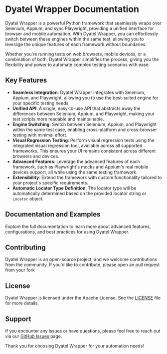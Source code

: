 # Dyatel Wrapper Documentation

Dyatel Wrapper is a powerful Python framework that seamlessly wraps over Selenium, Appium, and sync Playwright,
providing a unified interface for browser and mobile automation. With Dyatel Wrapper, you can effortlessly switch 
between these engines within the same test, allowing you to leverage the unique features of each framework without boundaries.

Whether you're running tests on web browsers, mobile devices, or a combination of both, Dyatel Wrapper simplifies the 
process, giving you the flexibility and power to automate complex testing scenarios with ease.

## Key Features

- **Seamless Integration**: Dyatel Wrapper integrates with Selenium, Appium, and Playwright, allowing you to use the best-suited engine for your specific testing needs.
- **Unified API**: A single, easy-to-use API that abstracts away the differences between Selenium, Appium, and Playwright, making your test scripts more readable and maintainable.
- **Engine Switching**: Switch between Selenium, Appium, and Playwright within the same test case, enabling cross-platform and cross-browser testing with minimal effort.
- **Visual Regression Testing**: Perform visual regression tests using the integrated visual regression tool, available across all supported frameworks. This ensures your UI remains consistent across different browsers and devices.
- **Advanced Features**: Leverage the advanced features of each framework, such as Playwright's mocks and Appium's real mobile devices support, all while using the same testing framework.
- **Extensibility**: Extend the framework with custom functionality tailored to your project's specific requirements.
- **Automatic Locator Type Definition**: The locator type will be automatically determined based on the provided locator string or `Locator` object.


## Documentation and Examples
Explore the full documentation to learn more about advanced features, configurations, and best practices for using Dyatel Wrapper.

## Contributing

Dyatel Wrapper is an open-source project, and we welcome contributions from the community. If you'd like to contribute, please open an pull request from your fork

## License

Dyatel Wrapper is licensed under the Apache License. See the [LICENSE](https://github.com/CustomEnv/dyatel/blob/master/LICENSE) file for more details.

## Support

If you encounter any issues or have questions, please feel free to reach out via our [GitHub Issues](https://github.com/CustomEnv/dyatel/issues) page.

Thank you for choosing Dyatel Wrapper for your automation needs!


```{include} toc.md
```
